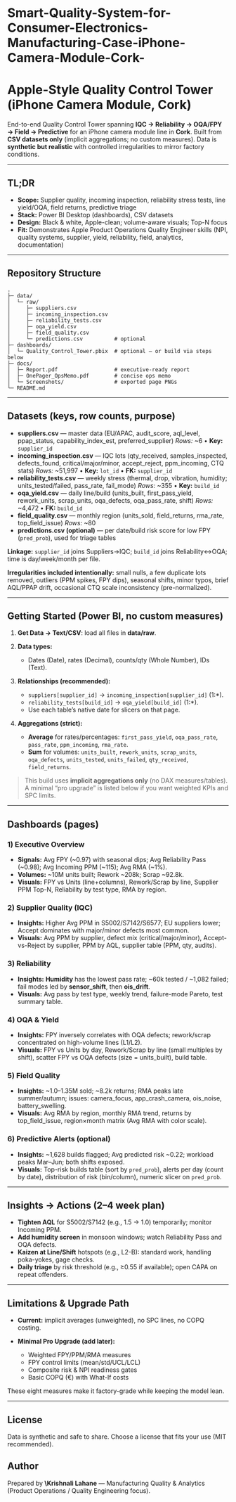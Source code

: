 # Smart-Quality-System-for-Consumer-Electronics-Manufacturing-Case-iPhone-Camera-Module-Cork-

# Apple-Style Quality Control Tower (iPhone Camera Module, Cork)

End-to-end Quality Control Tower spanning **IQC → Reliability → OQA/FPY → Field → Predictive** for an iPhone camera module line in **Cork**. Built from **CSV datasets only** (implicit aggregations; no custom measures). Data is **synthetic but realistic** with controlled irregularities to mirror factory conditions.

---

## TL;DR

* **Scope:** Supplier quality, incoming inspection, reliability stress tests, line yield/OQA, field returns, predictive triage
* **Stack:** Power BI Desktop (dashboards), CSV datasets
* **Design:** Black & white, Apple-clean; volume-aware visuals; Top-N focus
* **Fit:** Demonstrates Apple Product Operations Quality Engineer skills (NPI, quality systems, supplier, yield, reliability, field, analytics, documentation)

---

## Repository Structure

```
.
├─ data/
│  └─ raw/
│     ├─ suppliers.csv
│     ├─ incoming_inspection.csv
│     ├─ reliability_tests.csv
│     ├─ oqa_yield.csv
│     ├─ field_quality.csv
│     └─ predictions.csv          # optional
├─ dashboards/
│  └─ Quality_Control_Tower.pbix  # optional – or build via steps below
├─ docs/
│  ├─ Report.pdf                  # executive-ready report
│  ├─ OnePager_OpsMemo.pdf        # concise ops memo
│  └─ Screenshots/                # exported page PNGs
└─ README.md
```

---

## Datasets (keys, row counts, purpose)

* **suppliers.csv** — master data (EU/APAC, audit\_score, aql\_level, ppap\_status, capability\_index\_est, preferred\_supplier)
  *Rows:* \~6 • **Key:** `supplier_id`
* **incoming\_inspection.csv** — IQC lots (qty\_received, samples\_inspected, defects\_found, critical/major/minor, accept\_reject, ppm\_incoming, CTQ stats)
  *Rows:* \~51,997 • **Key:** `lot_id` • **FK:** `supplier_id`
* **reliability\_tests.csv** — weekly stress (thermal, drop, vibration, humidity; units\_tested/failed, pass\_rate, fail\_mode)
  *Rows:* \~355 • **Key:** `build_id`
* **oqa\_yield.csv** — daily line/build (units\_built, first\_pass\_yield, rework\_units, scrap\_units, oqa\_defects, oqa\_pass\_rate, shift)
  *Rows:* \~4,472 • **FK:** `build_id`
* **field\_quality.csv** — monthly region (units\_sold, field\_returns, rma\_rate, top\_field\_issue)
  *Rows:* \~80
* **predictions.csv (optional)** — per date/build risk score for low FPY (`pred_prob`), used for triage tables

**Linkage:** `supplier_id` joins Suppliers→IQC; `build_id` joins Reliability↔OQA; time is day/week/month per file.

**Irregularities included intentionally:** small nulls, a few duplicate lots removed, outliers (PPM spikes, FPY dips), seasonal shifts, minor typos, brief AQL/PPAP drift, occasional CTQ scale inconsistency (pre-normalized).

---

## Getting Started (Power BI, no custom measures)

1. **Get Data → Text/CSV**: load all files in **data/raw**.
2. **Data types:**

   * Dates (Date), rates (Decimal), counts/qty (Whole Number), IDs (Text).
3. **Relationships (recommended):**

   * `suppliers[supplier_id]` → `incoming_inspection[supplier_id]` (1:\*).
   * `reliability_tests[build_id]` → `oqa_yield[build_id]` (1:\*).
   * Use each table’s native date for slicers on that page.
4. **Aggregations (strict):**

   * **Average** for rates/percentages: `first_pass_yield`, `oqa_pass_rate`, `pass_rate`, `ppm_incoming`, `rma_rate`.
   * **Sum** for volumes: `units_built`, `rework_units`, `scrap_units`, `oqa_defects`, `units_tested`, `units_failed`, `qty_received`, `field_returns`.

> This build uses **implicit aggregations only** (no DAX measures/tables). A minimal “pro upgrade” is listed below if you want weighted KPIs and SPC limits.

---

## Dashboards (pages)

### 1) Executive Overview

* **Signals:** Avg FPY (\~0.97) with seasonal dips; Avg Reliability Pass (\~0.98); Avg Incoming PPM (\~115); Avg RMA (\~1%).
* **Volumes:** \~10M units built; Rework \~208k; Scrap \~92.8k.
* **Visuals:** FPY vs Units (line+columns), Rework/Scrap by line, Supplier PPM Top-N, Reliability by test type, RMA by region.

### 2) Supplier Quality (IQC)

* **Insights:** Higher Avg PPM in S5002/S7142/S6577; EU suppliers lower; Accept dominates with major/minor defects most common.
* **Visuals:** Avg PPM by supplier, defect mix (critical/major/minor), Accept-vs-Reject by supplier, PPM by AQL, supplier table (PPM, qty, audits).

### 3) Reliability

* **Insights:** **Humidity** has the lowest pass rate; \~60k tested / \~1,082 failed; fail modes led by **sensor\_shift**, then **ois\_drift**.
* **Visuals:** Avg pass by test type, weekly trend, failure-mode Pareto, test summary table.

### 4) OQA & Yield

* **Insights:** FPY inversely correlates with OQA defects; rework/scrap concentrated on high-volume lines (L1/L2).
* **Visuals:** FPY vs Units by day, Rework/Scrap by line (small multiples by shift), scatter FPY vs OQA defects (size = units\_built), build table.

### 5) Field Quality

* **Insights:** \~1.0–1.35M sold; \~8.2k returns; RMA peaks late summer/autumn; issues: camera\_focus, app\_crash\_camera, ois\_noise, battery\_swelling.
* **Visuals:** Avg RMA by region, monthly RMA trend, returns by top\_field\_issue, region×month matrix (Avg RMA with color scale).

### 6) Predictive Alerts (optional)

* **Insights:** \~1,628 builds flagged; Avg predicted risk \~0.22; workload peaks Mar–Jun; both shifts exposed.
* **Visuals:** Top-risk builds table (sort by `pred_prob`), alerts per day (count by date), distribution of risk (bin/column), numeric slicer on `pred_prob`.

---

## Insights → Actions (2–4 week plan)

* **Tighten AQL** for S5002/S7142 (e.g., 1.5 → 1.0) temporarily; monitor Incoming PPM.
* **Add humidity screen** in monsoon windows; watch Reliability Pass and OQA defects.
* **Kaizen at Line/Shift** hotspots (e.g., L2-B): standard work, handling poka-yokes, gage checks.
* **Daily triage** by risk threshold (e.g., ≥0.55 if available); open CAPA on repeat offenders.

---

## Limitations & Upgrade Path

* **Current:** implicit averages (unweighted), no SPC lines, no COPQ costing.
* **Minimal Pro Upgrade (add later):**

  * Weighted FPY/PPM/RMA measures
  * FPY control limits (mean/std/UCL/LCL)
  * Composite risk & NPI readiness gates
  * Basic COPQ (€) with What-If costs

These eight measures make it factory-grade while keeping the model lean.

---

## License

Data is synthetic and safe to share. Choose a license that fits your use (MIT recommended).

## Author

Prepared by **\Krishnali Lahane** — Manufacturing Quality & Analytics (Product Operations / Quality Engineering focus).
